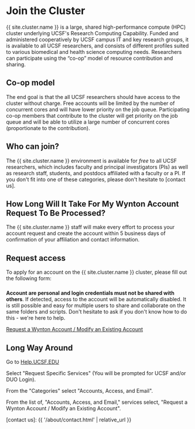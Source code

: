 # Join the Cluster


{{ site.cluster.name }} is a large, shared high-performance compute (HPC) cluster underlying UCSF's Research Computing Capability. Funded and administered cooperatively by UCSF campus IT and key research groups, it is available to all UCSF researchers, and consists of different profiles suited to various biomedical and health science computing needs. Researchers can participate using the “co-op” model of resource contribution and sharing.


## Co-op model

The end goal is that the all UCSF researchers should have access to the cluster without charge.  Free accounts will be limited by the number of concurrent cores and will have lower priority on the job queue.  Participating co-op members that contribute to the cluster will get priority on the job queue and will be able to utilize a large number of concurrent cores (proportionate to the contribution).


## Who can join?

The {{ site.cluster.name }} environment is available for _free_ to all UCSF researchers, which includes faculty and principal investigators (PIs) as well as research staff, students, and postdocs affiliated with a faculty or a PI.  If you don't fit into one of these categories, please don't hesitate to [contact us].

## How Long Will It Take For My Wynton Account Request To Be Processed?

The {{ site.cluster.name }} staff will make every effort to process your account request and create the account within 5 business days of confirmation of your affiliation and contact information.

## Request access

To apply for an account on the {{ site.cluster.name }} cluster, please fill out the following form:



<div class="alert alert-danger" role="alert" style="margin-top: 3ex">
<strong>Account are personal and login credentials must not be shared with others</strong>. If detected, access to the account will be automatically disabled.  It is still possible and easy for multiple users to share and collaborate on the same folders and scripts.  Don't hesitate to ask if you don't know how to do this - we're here to help.
</div>

[Request a Wynton Account / Modify an Existing Account](https://ucsf.service-now.com/ucsfit?id=ucsf_sc_cat_item&sys_id=68f9651f1bf47c50683e0ed8624bcbac&sysparm_category=40c0305b7b92d000e2dc8180984d4d9f)

## Long Way Around

Go to [Help.UCSF.EDU](https://help.ucsf.edu)

Select "Request Specific Services" (You will be prompted for UCSF and/or DUO Login).

From the "Categories" select "Accounts, Access, and Email".

From the list of, "Accounts, Access, and Email," services select, "Request a Wynton Account / Modify an Existing Account".

[contact us]: {{ '/about/contact.html' | relative_url }}
